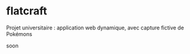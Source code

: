 # flatcraft

Projet universitaire : application web dynamique, avec capture fictive de Pokémons

soon
